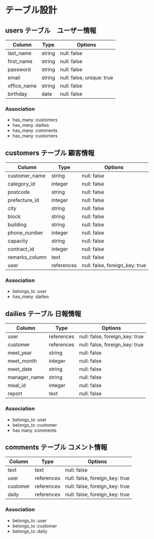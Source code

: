 # テーブル設計

## users テーブル　ユーザー情報

| Column              | Type   | Options                   |
| ------------------  | ------ | ------------------------- |
| last_name           | string | null: false               |
| first_name          | string | null: false               |
| password            | string | null: false               |
| email               | string | null: false, unique: true |
| office_name         | string | null: false               |
| birthday            | date   | null: false               |

### Association

- has_many :customers
- has_many :dailies
- has_many :comments
- has_many :customers


## customers テーブル 顧客情報

| Column           | Type         | Options                         |
| -----------------| ----------   | ------------------------------  |
| customer_name    | string       | null: false                     |
| category_id      | integer      | null: false                     | hash
| postcode         | string       | null: false                     |
| prefecture_id    | integer      | null: false                     | hash
| city             | string       | null: false                     |
| block            | string       | null: false                     |
| building         | string       | null: false                     |
| phone_number     | integer      | null: false                     |
| capacity         | string       | null: false                     | 定員
| contract_id      | integer      | null: false                     | hash
| remarks_column   | text         | null: false                     | 備考欄
| user             | references   | null: false, foreign_key: true  |

### Association

- belongs_to :user
- has_many :dailies


## dailies テーブル 日報情報

| Column         | Type         | Options                        |
| ---------      | ------------ | ------------------------------ |
| user           | references   | null: false, foreign_key: true |
| customer       | references   | null: false, foreign_key: true |
| meet_year      | string       | null: false                    |
| meet_month     | integer      | null: false                    |
| meet_date      | string       | null: false                    |
| manager_name   | string       | null: false                    |
| meal_id        | integer      | null: false                    |
| report         | text         | null: false                    |

### Association

- belongs_to :user
- belongs_to :customer
- has many  :comments

## comments テーブル コメント情報

| Column        | Type         | Options                        |
| --------------| ------------ | ------------------------------ |
| text          | text         | null: false                    |
| user          | references   | null: false, foreign_key: true |
| customer      | references   | null: false, foreign_key: true |
| daily         | references   | null: false, foreign_key: true |


### Association

- belongs_to :user
- belongs_to :customer
- belongs_to :daily


